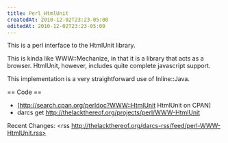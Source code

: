 ```yaml
---
title: Perl_HtmlUnit
createdAt: 2010-12-02T23:23-05:00
editedAt: 2010-12-02T23:23-05:00
---
```


This is a perl interface to the HtmlUnit library.

This is kinda like WWW::Mechanize, in that it is a library that acts as a browser. HtmlUnit, however, includes quite complete javascript support.

This implementation is a very straightforward use of Inline::Java.

== Code ==

* [http://search.cpan.org/perldoc?WWW::HtmlUnit HtmlUnit on CPAN]
* darcs get http://thelackthereof.org/projects/perl/WWW-HtmlUnit

Recent Changes:
<rss http://thelackthereof.org/darcs-rss/feed/perl-WWW-HtmlUnit.rss>

